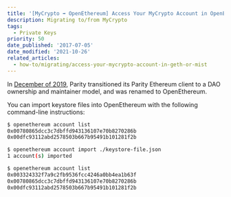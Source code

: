 ```yaml
---
title: '[MyCrypto ➡ OpenEthereum] Access Your MyCrypto Account in OpenEthereum'
description: Migrating to/from MyCrypto
tags:
  - Private Keys
priority: 50
date_published: '2017-07-05'
date_modified: '2021-10-26'
related_articles:
  - how-to/migrating/access-your-mycrypto-account-in-geth-or-mist
---
```


In [December of 2019](https://www.parity.io/parity-ethereum-openethereum-dao/), Parity transitioned its Parity Ethereum client to a DAO ownership and maintainer model, and was renamed to OpenEthereum.

You can import keystore files into OpenEthereum with the following command-line instructions:

```bash
$ openethereum account list
0x00780865dcc3c7dbffd943136107e70b8270286b
0x00dfc93112abd2578503b667b95491b101281f2b

$ openethereum account import ./keystore-file.json
1 account(s) imported

$ openethereum account list
0x003324332f7a9c2fb9536fcc4246a0bb4ea1b63f
0x00780865dcc3c7dbffd943136107e70b8270286b
0x00dfc93112abd2578503b667b95491b101281f2b
```
